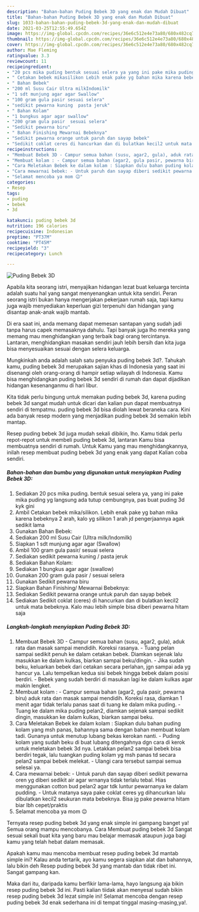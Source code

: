 ```yaml
---
description: "Bahan-bahan Puding Bebek 3D yang enak dan Mudah Dibuat"
title: "Bahan-bahan Puding Bebek 3D yang enak dan Mudah Dibuat"
slug: 1033-bahan-bahan-puding-bebek-3d-yang-enak-dan-mudah-dibuat
date: 2021-03-25T12:55:49.654Z
image: https://img-global.cpcdn.com/recipes/36e6c512e4e73a80/680x482cq70/puding-bebek-3d-foto-resep-utama.jpg
thumbnail: https://img-global.cpcdn.com/recipes/36e6c512e4e73a80/680x482cq70/puding-bebek-3d-foto-resep-utama.jpg
cover: https://img-global.cpcdn.com/recipes/36e6c512e4e73a80/680x482cq70/puding-bebek-3d-foto-resep-utama.jpg
author: Mae Fleming
ratingvalue: 3.3
reviewcount: 11
recipeingredient:
- "20 pcs mika puding bentuk sesuai selera ya yang ini pake mika puding yg langsung ada tutup cembungnya pas buat puding 3d kyk gini"
- " Cetakan bebek mikasilikon Lebih enak pake yg bahan mika karena bebeknya 2 arah kalo yg silikon 1 arah jd pengerjaannya agak sedikit lama"
- " Bahan Bebek"
- "200 ml Susu Cair Ultra milkIndomilk"
- "1 sdt munjung agar agar Swallow"
- "100 gram gula pasir sesuai selera"
- "sedikit pewarna kuning  pasta jeruk"
- " Bahan Kolam"
- "1 bungkus agar agar swallow"
- "200 gram gula pasir  sesuai selera"
- "Sedikit pewarna biru"
- " Bahan Finishing Mewarnai Bebeknya"
- "Sedikit pewarna orange untuk paruh dan sayap bebek"
- "Sedikit coklat ceres di hancurkan dan di bulatkan kecil2 untuk mata bebeknya Kalo mau lebih simple bisa diberi pewarna hitam saja"
recipeinstructions:
- "Membuat Bebek 3D - Campur semua bahan (susu, agar2, gula), aduk rata dan masak sampai mendidih. Koreksi rasanya. - Tuang pelan sampai sedikit penuh ke dalam cetakan bebek. Diamkan sejenak lalu masukkan ke dalam kulkas, biarkan sampai beku/dingin. - Jika sudah beku, keluarkan bebek dari cetakan secara perlahan, jgn sampai ada yg hancur ya. Lalu tempelkan kedua sisi bebek hingga bebek dalam posisi berdiri. - Bebek yang sudah berdiri di masukan lagi ke dalam kulkas agar makin lengket."
- "Membuat kolam : - Campur semua bahan (agar2, gula pasir, pewarna biru) aduk rata dan masak sampai mendidih. Koreksi rasa, diamkan 1 menit agar tidak terlalu panas saat di tuang ke dalam mika puding. - Tuang ke dalam mika puding pelan2, diamkan sejenak sampai sedikit dingin, masukkan ke dalam kulkas, biarkan sampai beku."
- "Cara Meletakan Bebek ke dalam kolam : Siapkan dulu bahan puding kolam yang msh panas, bahannya sama dengan bahan membuat kolam tadi. Gunanya untuk menutup lubang bekas kerokan nanti. - Puding kolam yang sudah beku di buat lubang ditengahnya dgn cara di kerok untuk meletakan bebek 3d nya. Letakkan pelan2 sampai bebek bisa berdiri tegak, lalu tuangkan puding kolam yg msh panas td secara pelan2 sampai bebek melekat. - Ulangi cara tersebut sampai semua selesai ya."
- "Cara mewarnai bebek: - Untuk paruh dan sayap diberi sedikit pewarna oren yg diberi sedikit air agar wrnanya tidak terlalu tebal. Hias menggunakan cotton bud pelan2 agar tdk luntur pewarnanya ke dalam pudding. - Untuk matanya saya pake coklat ceres yg dihancurkan lalu dibulatkan kecil2 seukuran mata bebeknya. Bisa jg pake pewarna hitam biar lbh cepet/praktis"
- "Selamat mencoba ya mom 😉"
categories:
- Resep
tags:
- puding
- bebek
- 3d

katakunci: puding bebek 3d 
nutrition: 196 calories
recipecuisine: Indonesian
preptime: "PT37M"
cooktime: "PT45M"
recipeyield: "3"
recipecategory: Lunch

---
```



![Puding Bebek 3D](https://img-global.cpcdn.com/recipes/36e6c512e4e73a80/680x482cq70/puding-bebek-3d-foto-resep-utama.jpg)

Apabila kita seorang istri, menyajikan hidangan lezat buat keluarga tercinta adalah suatu hal yang sangat menyenangkan untuk kita sendiri. Peran seorang istri bukan hanya mengerjakan pekerjaan rumah saja, tapi kamu juga wajib menyediakan keperluan gizi terpenuhi dan hidangan yang disantap anak-anak wajib mantab.

Di era  saat ini, anda memang dapat memesan santapan yang sudah jadi tanpa harus capek memasaknya dahulu. Tapi banyak juga lho mereka yang memang mau menghidangkan yang terbaik bagi orang tercintanya. Lantaran, menghidangkan masakan sendiri jauh lebih bersih dan kita juga bisa menyesuaikan sesuai dengan selera keluarga. 



Mungkinkah anda adalah salah satu penyuka puding bebek 3d?. Tahukah kamu, puding bebek 3d merupakan sajian khas di Indonesia yang saat ini disenangi oleh orang-orang di hampir setiap wilayah di Indonesia. Kamu bisa menghidangkan puding bebek 3d sendiri di rumah dan dapat dijadikan hidangan kesenanganmu di hari libur.

Kita tidak perlu bingung untuk memakan puding bebek 3d, karena puding bebek 3d sangat mudah untuk dicari dan kalian pun dapat membuatnya sendiri di tempatmu. puding bebek 3d bisa diolah lewat beraneka cara. Kini ada banyak resep modern yang menjadikan puding bebek 3d semakin lebih mantap.

Resep puding bebek 3d juga mudah sekali dibikin, lho. Kamu tidak perlu repot-repot untuk membeli puding bebek 3d, lantaran Kamu bisa membuatnya sendiri di rumah. Untuk Kamu yang mau menghidangkannya, inilah resep membuat puding bebek 3d yang enak yang dapat Kalian coba sendiri.

<!--inarticleads1-->

##### Bahan-bahan dan bumbu yang digunakan untuk menyiapkan Puding Bebek 3D:

1. Sediakan 20 pcs mika puding. bentuk sesuai selera ya, yang ini pake mika puding yg langsung ada tutup cembungnya, pas buat puding 3d kyk gini
1. Ambil  Cetakan bebek mika/silikon. Lebih enak pake yg bahan mika karena bebeknya 2 arah, kalo yg silikon 1 arah jd pengerjaannya agak sedikit lama
1. Gunakan  Bahan Bebek:
1. Sediakan 200 ml Susu Cair (Ultra milk/Indomilk)
1. Siapkan 1 sdt munjung agar agar (Swallow)
1. Ambil 100 gram gula pasir/ sesuai selera
1. Sediakan sedikit pewarna kuning / pasta jeruk
1. Sediakan  Bahan Kolam:
1. Sediakan 1 bungkus agar agar (swallow)
1. Gunakan 200 gram gula pasir / sesuai selera
1. Gunakan Sedikit pewarna biru
1. Siapkan  Bahan Finishing/ Mewarnai Bebeknya:
1. Sediakan Sedikit pewarna orange untuk paruh dan sayap bebek
1. Sediakan Sedikit coklat (ceres) di hancurkan dan di bulatkan kecil2 untuk mata bebeknya. Kalo mau lebih simple bisa diberi pewarna hitam saja




<!--inarticleads2-->

##### Langkah-langkah menyiapkan Puding Bebek 3D:

1. Membuat Bebek 3D - Campur semua bahan (susu, agar2, gula), aduk rata dan masak sampai mendidih. Koreksi rasanya. - Tuang pelan sampai sedikit penuh ke dalam cetakan bebek. Diamkan sejenak lalu masukkan ke dalam kulkas, biarkan sampai beku/dingin. - Jika sudah beku, keluarkan bebek dari cetakan secara perlahan, jgn sampai ada yg hancur ya. Lalu tempelkan kedua sisi bebek hingga bebek dalam posisi berdiri. - Bebek yang sudah berdiri di masukan lagi ke dalam kulkas agar makin lengket.
1. Membuat kolam : - Campur semua bahan (agar2, gula pasir, pewarna biru) aduk rata dan masak sampai mendidih. Koreksi rasa, diamkan 1 menit agar tidak terlalu panas saat di tuang ke dalam mika puding. - Tuang ke dalam mika puding pelan2, diamkan sejenak sampai sedikit dingin, masukkan ke dalam kulkas, biarkan sampai beku.
1. Cara Meletakan Bebek ke dalam kolam : Siapkan dulu bahan puding kolam yang msh panas, bahannya sama dengan bahan membuat kolam tadi. Gunanya untuk menutup lubang bekas kerokan nanti. - Puding kolam yang sudah beku di buat lubang ditengahnya dgn cara di kerok untuk meletakan bebek 3d nya. Letakkan pelan2 sampai bebek bisa berdiri tegak, lalu tuangkan puding kolam yg msh panas td secara pelan2 sampai bebek melekat. - Ulangi cara tersebut sampai semua selesai ya.
1. Cara mewarnai bebek: - Untuk paruh dan sayap diberi sedikit pewarna oren yg diberi sedikit air agar wrnanya tidak terlalu tebal. Hias menggunakan cotton bud pelan2 agar tdk luntur pewarnanya ke dalam pudding. - Untuk matanya saya pake coklat ceres yg dihancurkan lalu dibulatkan kecil2 seukuran mata bebeknya. Bisa jg pake pewarna hitam biar lbh cepet/praktis
1. Selamat mencoba ya mom 😉




Ternyata resep puding bebek 3d yang enak simple ini gampang banget ya! Semua orang mampu mencobanya. Cara Membuat puding bebek 3d Sangat sesuai sekali buat kita yang baru mau belajar memasak ataupun juga bagi kamu yang telah hebat dalam memasak.

Apakah kamu mau mencoba membuat resep puding bebek 3d mantab simple ini? Kalau anda tertarik, ayo kamu segera siapkan alat dan bahannya, lalu bikin deh Resep puding bebek 3d yang mantab dan tidak ribet ini. Sangat gampang kan. 

Maka dari itu, daripada kamu berfikir lama-lama, hayo langsung aja bikin resep puding bebek 3d ini. Pasti kalian tiidak akan menyesal sudah bikin resep puding bebek 3d lezat simple ini! Selamat mencoba dengan resep puding bebek 3d enak sederhana ini di tempat tinggal masing-masing,ya!.

